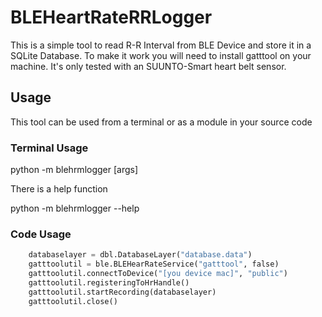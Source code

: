 # BLEHeartRateRRLogger

This is a simple tool to read R-R Interval from BLE Device and store it in a SQLite Database. To make it work you will need to install gatttool on your machine. It's only tested with an SUUNTO-Smart heart belt sensor.

## Usage
This tool can be used from a terminal or as a module in your source code

### Terminal Usage

  python -m blehrmlogger [args]

There is a help function

  python -m blehrmlogger --help

### Code Usage
```python
    databaselayer = dbl.DatabaseLayer("database.data")
    gatttoolutil = ble.BLEHearRateService("gatttool", false)
    gatttoolutil.connectToDevice("[you device mac]", "public")
    gatttoolutil.registeringToHrHandle()
    gatttoolutil.startRecording(databaselayer)
    gatttoolutil.close()
```
